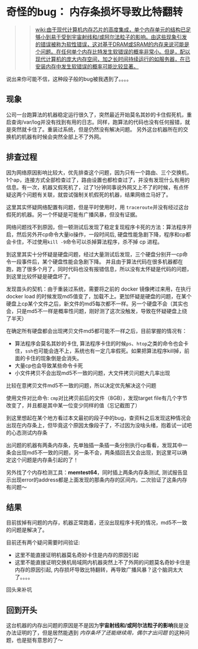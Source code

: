 # 奇怪的bug： 内存条损坏导致比特翻转

>> [wiki:由于现代计算机内存芯片的高度集成，单个内存单元的结构已足够小到易于受到宇宙射线和/或阿尔法粒子的影响。由这些现象引发的错误被称为软性错误，这对基于DRAM或SRAM的内存来说可能是个问题。在任何单个内存比特发生软错误的概率非常小。但是，配以现代计算机的庞大内存空间，加之长时间持续运行的如服务器，在已安装内存中发生软错误的概率可能比较显著。](https://zh.m.wikipedia.org/wiki/%E5%86%85%E5%AD%98%E5%88%B7%E6%B4%97)

说出来你可能不信，这种段子般的bug被我遇到了。。。。


## 现象

公司一台跑算法的机器稳定运行很久了，突然最近开始莫名其妙的卡住假死机，重启查询/var/log并没有找到有用的日志。同样，跑算法的代码也没有任何报错，就是突然就卡住了。重装过系统，但是仍然没有解决问题。 另外这台机器所在的交换机的机器有时候会突然全部上不了外网。

## 排查过程

因为网络原因影响比较大，优先排查这个问题，因为只有一个路由、三个交换机，1个ap，连接方式全部检查过了，路由设置也都检查过了，并没有发现什么有用的信息。有一次，机器又假死机了，过了1分钟同事说外网又上不了的时候，有点怀疑这两个问题有关联，就尝试强制关机假死的机器，结果网络立马好了。


这里其实怀疑网络配置有问题，但是平时使用时，用 `traceroute`并没有经过这台假死的机器。另一个怀疑是可能有广播风暴，但没有证据。


网络问题找不到原因，但一顿测试后发现了稳定复现程序卡死的方法：算法程序开启，然后另外开cp命令大量io操作，一段时间后, 硬盘性能急剧下降，程序和cp都会卡住，不过使用`kill -9`命令可以杀掉算法程序，杀不掉 cp 进程。


到这里其实十分怀疑是硬盘问题，经过大量测试后发现，三个硬盘分别开一cp命令一段事件后，某个硬盘性能会急剧下降。 并且由于算法代码在很多机器都在跑，跑了很多个月了，同时代码也没有报错信息，所以没有太怀疑是代码的问题，到这里比较怀疑是硬盘坏了。


发现苗头的契机：由于重装过系统，需要将之前的 docker 镜像拷过来用，在执行docker load 的时候发现md5值变了，加载不上。更加怀疑是硬盘的问题，在某个硬盘上cp某个文件之后，新文件的md5每次都不一样。另一个硬盘不会（其实也会，只是md5不一样是概率性问题，刚好测了这次没触发，导致在怀疑硬盘上绕了半天）


在确定所有硬盘都会出现拷贝文件md5都可能不一样之后，目前掌握的情况有：
- 算法程序会莫名其妙的卡住, 算法程序卡住的时候`ps`、`htop`之类的命令也会卡住，`ssh`也可能会连不上，系统也有一定几率假死。如果把算法程序kill掉，前面的卡住的现象倒是会消失。
- 大量cp也会导致某些命令卡死
- 小文件拷贝不会出现md5不一致的问题，大文件拷贝问题大几率出现

比较在意拷贝文件md5不一致的问题，所以决定优先解决这个问题

使用文件对比命令: `cmp`对比拷贝前后的文件（8GB），发现target file有几个字节改变了，并且都是其中某一位变少同样的值（忘记截图了）

到这里想起在某个地方看过本文最初的段子中的bug，查资料之后发现这种情况会出现在内存条上，但毕竟这个原因太像段子了，不过因为没啥头绪，抱着试一试吧的心态测试内存条

出问题的机器有两条内存条，先单独插一条插一条分别执行cp看看，发现其中一条会出现md5不一致的问题，另一条不会，两条插回去又会出现，到这里可以确定这个问题是内存条引起的了！

另外找了个内存检测工具：**memtest64**，同时插上两条内存条测试, 测试报告显示出现error的address都是上面发现的那条内存的区间内，二次验证了这条内存有问题～



## 结果

目前拔掉有问题的内存，机器正常跑着，还没出现程序卡死的情况，md5不一致的问题是解决了。

目前还有两个疑问需要时间验证:
- 这里不能直接证明机器莫名奇妙卡住是内存的原因引起
- 这里不能直接证明交换机局域网内机器突然上不了外网的问题莫名奇妙卡住是内存的原因引起, 内存损坏导致比特翻转，再导致广播风暴？这个脑洞太大了。。。。

回头来补坑

## 回到开头
这台机器的内存出问题的原因是不是因为**宇宙射线和/或阿尔法粒子的影响**我是没办法证明的了，但是居然能遇到 *内存条坏了还能继续用，偶尔才出问题* 的这种问题，也是挺有意思的了～


